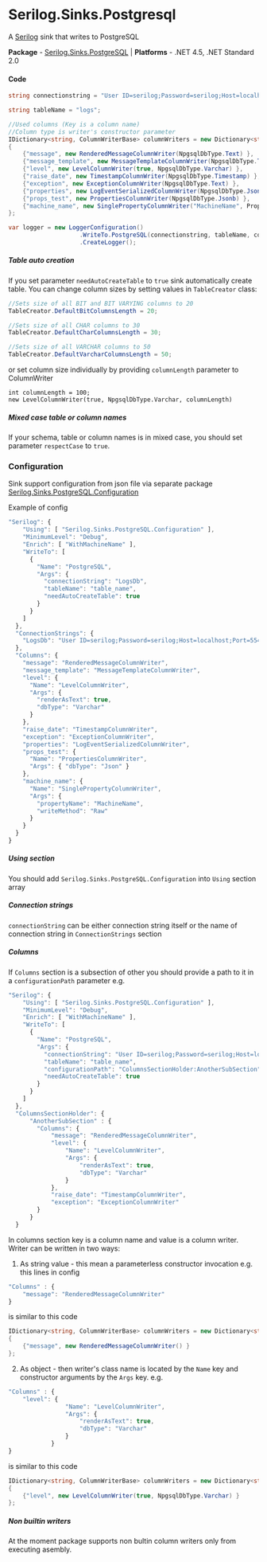 # Serilog.Sinks.Postgresql
A [Serilog](https://github.com/serilog/serilog) sink that writes to PostgreSQL

**Package** - [Serilog.Sinks.PostgreSQL](https://www.nuget.org/packages/Serilog.Sinks.PostgreSQL/)
| **Platforms** - .NET 4.5, .NET Standard 2.0

#### Code

```csharp
string connectionstring = "User ID=serilog;Password=serilog;Host=localhost;Port=5432;Database=logs";

string tableName = "logs";

//Used columns (Key is a column name) 
//Column type is writer's constructor parameter
IDictionary<string, ColumnWriterBase> columnWriters = new Dictionary<string, ColumnWriterBase>
{
    {"message", new RenderedMessageColumnWriter(NpgsqlDbType.Text) },
    {"message_template", new MessageTemplateColumnWriter(NpgsqlDbType.Text) },
    {"level", new LevelColumnWriter(true, NpgsqlDbType.Varchar) },
    {"raise_date", new TimestampColumnWriter(NpgsqlDbType.Timestamp) },
    {"exception", new ExceptionColumnWriter(NpgsqlDbType.Text) },
    {"properties", new LogEventSerializedColumnWriter(NpgsqlDbType.Jsonb) },
    {"props_test", new PropertiesColumnWriter(NpgsqlDbType.Jsonb) },
    {"machine_name", new SinglePropertyColumnWriter("MachineName", PropertyWriteMethod.ToString, NpgsqlDbType.Text, "l") }
};

var logger = new LoggerConfiguration()
			        .WriteTo.PostgreSQL(connectionstring, tableName, columnWriters)
			        .CreateLogger();
```

##### Table auto creation
If you set parameter `needAutoCreateTable` to `true` sink automatically create table.
You can change column sizes by setting values in `TableCreator` class:
```csharp
//Sets size of all BIT and BIT VARYING columns to 20
TableCreator.DefaultBitColumnsLength = 20;

//Sets size of all CHAR columns to 30
TableCreator.DefaultCharColumnsLength = 30;

//Sets size of all VARCHAR columns to 50
TableCreator.DefaultVarcharColumnsLength = 50;
```

or set column size individually by providing `columnLength` parameter to ColumnWriter
```charp
int columnLength = 100;
new LevelColumnWriter(true, NpgsqlDbType.Varchar, columnLength)
```

##### Mixed case table or column names
If your schema, table or column names is in mixed case, you should set parameter `respectCase` to `true`.


### Configuration
Sink support configuration from json file via separate package [Serilog.Sinks.PostgreSQL.Configuration](https://www.nuget.org/packages/Serilog.Sinks.PostgreSQL.Configuration/)

Example of config
```js
"Serilog": {
    "Using": [ "Serilog.Sinks.PostgreSQL.Configuration" ],
    "MinimumLevel": "Debug",
    "Enrich": [ "WithMachineName" ],
    "WriteTo": [
      {
        "Name": "PostgreSQL",
        "Args": {
          "connectionString": "LogsDb",
          "tableName": "table_name",
          "needAutoCreateTable": true
        }
      }
    ]
  },
  "ConnectionStrings": {
    "LogsDb": "User ID=serilog;Password=serilog;Host=localhost;Port=55432;Database=serilog_logs"
  },
  "Columns": {
    "message": "RenderedMessageColumnWriter",
    "message_template": "MessageTemplateColumnWriter",
    "level": {
      "Name": "LevelColumnWriter",
      "Args": {
        "renderAsText": true,
        "dbType": "Varchar"
      }
    },
    "raise_date": "TimestampColumnWriter",
    "exception": "ExceptionColumnWriter",
    "properties": "LogEventSerializedColumnWriter",
    "props_test": {
      "Name": "PropertiesColumnWriter",
      "Args": { "dbType": "Json" }
    },
    "machine_name": {
      "Name": "SinglePropertyColumnWriter",
      "Args": {
        "propertyName": "MachineName",
        "writeMethod": "Raw"
      }
    }
  }
}
```
##### Using section

You should add ```Serilog.Sinks.PostgreSQL.Configuration``` into ```Using``` section array


##### Connection strings

```connectionString``` can be either connection string itself or the name of connection string in ```ConnectionStrings``` section

##### Columns

If ```Columns``` section is a subsection of other you should provide a path to it in a ```configurationPath``` parameter e.g.
```js
"Serilog": {
    "Using": [ "Serilog.Sinks.PostgreSQL.Configuration" ],
    "MinimumLevel": "Debug",
    "Enrich": [ "WithMachineName" ],
    "WriteTo": [
      {
        "Name": "PostgreSQL",
        "Args": {
          "connectionString": "User ID=serilog;Password=serilog;Host=localhost;Port=55432;Database=serilog_logs",
          "tableName": "table_name",
          "configurationPath": "ColumnsSectionHolder:AnotherSubSection"
          "needAutoCreateTable": true
        }
      }
    ]
  },  
  "ColumnsSectionHolder": {
      "AnotherSubSection" : {
        "Columns": {
            "message": "RenderedMessageColumnWriter",
            "level": {
                "Name": "LevelColumnWriter",
                "Args": {
                    "renderAsText": true,
                    "dbType": "Varchar"
                }
            },
            "raise_date": "TimestampColumnWriter",
            "exception": "ExceptionColumnWriter"
        }
      }
  }  
```

In columns section key is a column name and value is a column writer. Writer can be written in two ways:
1. As string value - this mean a parameterless constructor invocation e.g. this lines in config
```js
"Columns" : {
    "message": "RenderedMessageColumnWriter"
}
```
is similar to this code
```csharp
IDictionary<string, ColumnWriterBase> columnWriters = new Dictionary<string, ColumnWriterBase>
{
    {"message", new RenderedMessageColumnWriter() }
};
```
2. As object - then writer's class name is located by the ```Name``` key and constructor arguments by the ```Args``` key. e.g.
```js
"Columns" : {
    "level": {
                "Name": "LevelColumnWriter",
                "Args": {
                    "renderAsText": true,
                    "dbType": "Varchar"
                }
            }
}
```
is similar to this code
```csharp
IDictionary<string, ColumnWriterBase> columnWriters = new Dictionary<string, ColumnWriterBase>
{
    {"level", new LevelColumnWriter(true, NpgsqlDbType.Varchar) }
};
```

##### Non builtin writers

At the moment package supports non bultin column writers only from executing asembly.